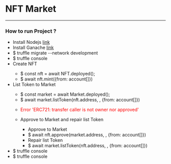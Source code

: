 <h1> NFT Market </h1>
<hr>
<h3> How to run Project ? </h3>
<ul>
  <li>Install Nodejs <a href="https://nodejs.org/en/">link</a></li>
  <li>Install Ganache <a href="https://trufflesuite.com/ganache/index.html">link</a></li>
  <li>$ truffle migrate --network development</li>  
  <li>$ truffle console</li>  
  <li>Create NFT</li> 
  <ul>
    <li>$ const nft = await NFT.deployed();</li> 
    <li>$ await nft.mint({from: account[<owner of nft>]})</li> 
  </ul>
  <li>List Token to Market</li> 
  <ul>
    <li>$ const market = await Market.deployed();</li> 
    <li>$ await market.listToken(nft.address, <token Id>, {from: account[<owner of nft>]})</li> 
    <li > <p style="color:red;">Error 'ERC721: transfer caller is not owner nor approved' <p></li> 
    <li>Approve to Market and repair list Token</li> 
    <ul>
      <li>Approve to Market </li>
      <li>$ await nft.approve(market.address, <token Id>, {from: account[<owner of nft>]})</li> 
      <li>Repair list Token </li>
      <li>$ await market.listToken(nft.address, <token Id>, {from: account[<owner of nft>]})</li>
    </ul>
  </ul>
  <li>$ truffle console</li> 
  <li>$ truffle console</li> 
  
</ul>